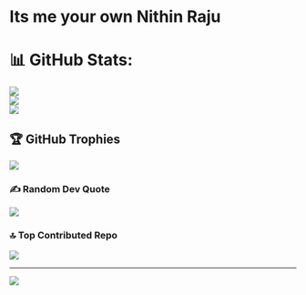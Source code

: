 
  # Its me your own Nithin Raju
# 📊 GitHub Stats:
![](https://github-readme-stats.vercel.app/api?username=vibbing&theme=dark&hide_border=false&include_all_commits=false&count_private=false)<br/>
![](https://github-readme-streak-stats.herokuapp.com/?user=vibbing&theme=dark&hide_border=false)<br/>
![](https://github-readme-stats.vercel.app/api/top-langs/?username=vibbing&theme=dark&hide_border=false&include_all_commits=false&count_private=false&layout=compact)

## 🏆 GitHub Trophies
![](https://github-profile-trophy.vercel.app/?username=vibbing&theme=dracula&no-frame=false&no-bg=true&margin-w=4)

### ✍️ Random Dev Quote
![](https://quotes-github-readme.vercel.app/api?type=horizontal&theme=radical)

### 🔝 Top Contributed Repo
![](https://github-contributor-stats.vercel.app/api?username=vibbing&limit=5&theme=dark&combine_all_yearly_contributions=true)

---
[![](https://visitcount.itsvg.in/api?id=vibbing&icon=0&color=0)](https://visitcount.itsvg.in)

<!-- Proudly created with GPRM ( https://gprm.itsvg.in ) -->
